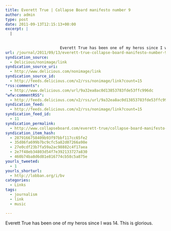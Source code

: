 ```yaml
---
title: Everett True | Collapse Board manifesto number 9
author: admin
type: post
date: 2011-09-13T12:15:13+00:00
excerpt: |
  |
    
                    
                        Everett True has been one of my heros since I was 14. This is glorious. 
url: /journal/2011/09/13/everett-true-collapse-board-manifesto-number-9/
syndication_source:
  - Delicious/nonimage/link
syndication_source_uri:
  - http://www.delicious.com/nonimage/link
syndication_source_id:
  - http://feeds.delicious.com/v2/rss/nonimage/link?count=15
"rss:comments":
  - http://www.delicious.com/url/9a32ea8ac0d13853783fde53ffc996dc
"wfw:commentRSS":
  - http://feeds.delicious.com/v2/rss/url/9a32ea8ac0d13853783fde53ffc996dc
syndication_feed:
  - http://feeds.delicious.com/v2/rss/nonimage/link?count=15
syndication_feed_id:
  - 11
syndication_permalink:
  - http://www.collapseboard.com/everett-true/collapse-board-manifesto-number-9-pitchfork-the-betrayal-of-music-some-great-songs/
syndication_item_hash:
  - 2879166758409b93f97bbf117cc65fe2
  - 35d86fa699b7bc9cfc5a82d07266a98e
  - 27e0cdf23b7fa59a2ac98882c4f17aea
  - 2e7f48eb34803d54f7e392133727a830
  - 460b74ba8d6d81e816774cb58c5a875e
yourls_tweeted:
  - 1
yourls_shorturl:
  - http://lobban.org/i/bv
categories:
  - Links
tags:
  - journalism
  - link
  - music

---
```

Everett True has been one of my heros since I was 14. This is glorious. 